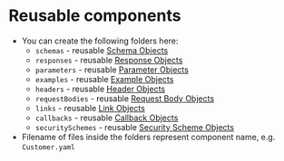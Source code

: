 # Reusable components

- You can create the following folders here:
  - `schemas` - reusable [Schema Objects](https://github.com/OAI/OpenAPI-Specification/blob/main/versions/3.0.2.md#schemaObject)
  - `responses` - reusable [Response Objects](https://github.com/OAI/OpenAPI-Specification/blob/main/versions/3.0.2.md#responseObject)
  - `parameters` - reusable [Parameter Objects](https://github.com/OAI/OpenAPI-Specification/blob/main/versions/3.0.2.md#parameterObject)
  - `examples` - reusable [Example Objects](https://github.com/OAI/OpenAPI-Specification/blob/main/versions/3.0.2.md#exampleObject)
  - `headers` - reusable [Header Objects](https://github.com/OAI/OpenAPI-Specification/blob/main/versions/3.0.2.md#headerObject)
  - `requestBodies` - reusable [Request Body Objects](https://github.com/OAI/OpenAPI-Specification/blob/main/versions/3.0.2.md#requestBodyObject)
  - `links` - reusable [Link Objects](https://github.com/OAI/OpenAPI-Specification/blob/main/versions/3.0.2.md#linkObject)
  - `callbacks` - reusable [Callback Objects](https://github.com/OAI/OpenAPI-Specification/blob/main/versions/3.0.2.md#callbackObject)
  - `securitySchemes` - reusable [Security Scheme Objects](https://github.com/OAI/OpenAPI-Specification/blob/main/versions/3.0.2.md#securitySchemeObject)
- Filename of files inside the folders represent component name, e.g. `Customer.yaml`
